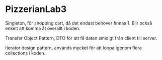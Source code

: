 # PizzerianLab3

Singleton, för shopping cart, då det endast behöver finnas 1. Blir också enkelt att komma åt överallt i koden. 

Transfer Object Pattern, DTO för att få datan smidigt från client till server.

Iterator design pattern, används mycket för att loopa igenom flera collections i koden. 
